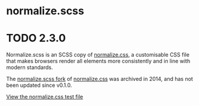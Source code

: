 # normalize.scss
# TODO 2.3.0
Normalize.scss is an SCSS copy of [normalize.css](http://necolas.github.io/normalize.css), a customisable CSS file that makes browsers render all elements more consistently and in line with modern standards.

The [normalize.scss fork](https://github.com/guerrero/normalize.scss) of [normalize.css](http://necolas.github.io/normalize.css) was archived in 2014, and has not been updated since v0.1.0.

[View the normalize.css test file](http://necolas.github.io/normalize.css/latest/test.html)
